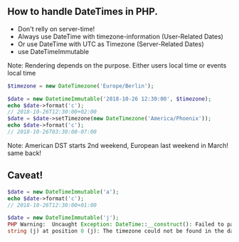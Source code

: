 
## How to handle DateTimes in PHP.

* Don't relly on server-time!<!-- .element: class="fragment" -->
* Always use DateTime with timezone-information (User-Related Dates)<!-- .element: class="fragment" -->
* Or use DateTime with UTC as Timezone (Server-Related Dates)<!-- .element: class="fragment" -->
* use DateTimeImmutable<!-- .element: class="fragment" -->

Note: Rendering depends on the purpose. Either users local time or events local time




```php
$timezone = new DateTimezone('Europe/Berlin');

$date = new DatetimeImmutable('2018-10-26 12:30:00', $timezone);
echo $date->format('c');
// 2018-10-26T12:30:00+02:00
$date = $date->setTimezone(new DateTimezone('America/Phoenix'));
echo $date->format('c');
// 2018-10-26T03:30:00-07:00
```

Note: American DST starts 2nd weekend, European last weekend in March! same back!



## Caveat!

```php
$date = new DateTimeImmutable('a');
echo $date->format('c');
// 2018-10-26T12:30:00+01:00

$date = new DateTimeImmutable('j');
PHP Warning:  Uncaught Exception: DateTime::__construct(): Failed to parse time
string (j) at position 0 (j): The timezone could not be found in the database
```
